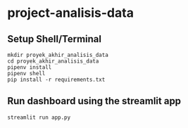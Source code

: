 # project-analisis-data
 
## Setup Shell/Terminal
```
mkdir proyek_akhir_analisis_data
cd proyek_akhir_analisis_data
pipenv install
pipenv shell
pip install -r requirements.txt
```

## Run dashboard using the streamlit app
```
streamlit run app.py
```

